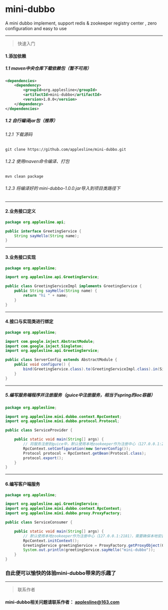 # mini-dubbo
A mini dubbo implement, support redis &amp; zookeeper registry center , zero configuration and easy to use

---

> 快速入门

#### 1.添加依赖

##### 1.1 maven中央仓库下载依赖包（暂不可用）
```xml
<dependencies>
    <dependency>
        <groupId>org.applesline</groupId>
        <artifactId>mini-dubbo</artifactId>
        <version>1.0.0</version>
    </dependency>
</dependencies>
```

##### 1.2 自行编译jar包（推荐）
###### 1.2.1 下载源码
```
git clone https://github.com/applesline/mini-dubbo.git
```

###### 1.2.2 使用maven命令编译、打包
```
mvn clean package
```

###### 1.2.3 将编译好的 mini-dubbo-1.0.0.jar导入到项目类路径下
---

#### 2.业务接口定义
```java
package org.applesline.api;

public interface GreetingService {
    String sayHello(String name);
}
```
---

#### 3.业务接口实现
```java
package org.applesline;

import org.applesline.api.GreetingService;

public class GreetingServiceImpl implements GreetingService {
    public String sayHello(String name) {
        return "hi " + name;
    }
}
```
---

#### 4.接口与实现类进行绑定
```java
package org.applesline;

import com.google.inject.AbstractModule;
import com.google.inject.Singleton;
import org.applesline.api.GreetingService;

public class ServerConfig extends AbstractModule {
    public void configure() {
        bind(GreetingService.class).to(GreetingServiceImpl.class).in(Singleton.class);
    }
}
```
---

##### 5.编写服务端程序并注册服务（guice中注册服务，相当于spring的ioc容器）
```java
package org.applesline;

import org.applesline.mini.dubbo.context.RpcContext;
import org.applesline.mini.dubbo.protocol.Protocol;

public class ServiceProvider {

    public static void main(String[] args) {
        // 将服务注册到guice中，默认使用本地zookeeper作为注册中心（127.0.0.1:2181），需要确保本地安装并启动了zk
        RpcContext.setConfiguration(new ServerConfig());
        Protocol protocol = RpcContext.getBean(Protocol.class);
        protocol.export();
    }
}

```
---

#### 6.编写客户端服务
```java
package org.applesline;

import org.applesline.api.GreetingService;
import org.applesline.mini.dubbo.context.RpcContext;
import org.applesline.mini.dubbo.proxy.ProxyFactory;

public class ServiceConsumer {

    public static void main(String[] args) {
        // 默认使用本地zookeeper作为注册中心（127.0.0.1:2181），需要确保本地安装并启动了zk
        RpcContext.initContext();
        GreetingService greetingService = ProxyFactory.getProxyObject(GreetingService.class);
        System.out.println(greetingService.sayHello("mini-dubbo"));
    }
}
```
### 自此便可以愉快的体验mini-dubbo带来的乐趣了

---
> 联系作者

#### mini-dubbo相关问题请联系作者： <applesline@163.com>
